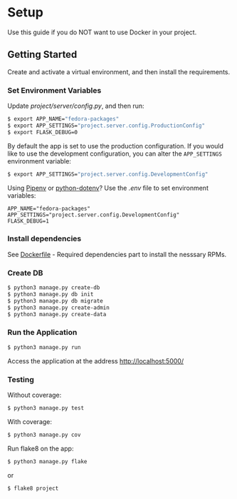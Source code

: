 # Setup

Use this guide if you do NOT want to use Docker in your project.

## Getting Started

Create and activate a virtual environment, and then install the requirements.

### Set Environment Variables

Update *project/server/config.py*, and then run:

```sh
$ export APP_NAME="fedora-packages"
$ export APP_SETTINGS="project.server.config.ProductionConfig"
$ export FLASK_DEBUG=0
```
By default the app is set to use the production configuration. If you would like to use the development configuration, you can alter the `APP_SETTINGS` environment variable:

```sh
$ export APP_SETTINGS="project.server.config.DevelopmentConfig"
```

Using [Pipenv](https://docs.pipenv.org/) or [python-dotenv](https://github.com/theskumar/python-dotenv)? Use the *.env* file to set environment variables:

```
APP_NAME="fedora-packages"
APP_SETTINGS="project.server.config.DevelopmentConfig"
FLASK_DEBUG=1
```

### Install dependencies

See [Dockerfile](./Dockerfile) - Required dependencies part to install the nesssary RPMs.

### Create DB

```sh
$ python3 manage.py create-db
$ python3 manage.py db init
$ python3 manage.py db migrate
$ python3 manage.py create-admin
$ python3 manage.py create-data
```

### Run the Application


```sh
$ python3 manage.py run
```

Access the application at the address [http://localhost:5000/](http://localhost:5000/)

### Testing

Without coverage:

```sh
$ python3 manage.py test
```

With coverage:

```sh
$ python3 manage.py cov
```

Run flake8 on the app:

```sh
$ python3 manage.py flake
```

or

```sh
$ flake8 project
```
